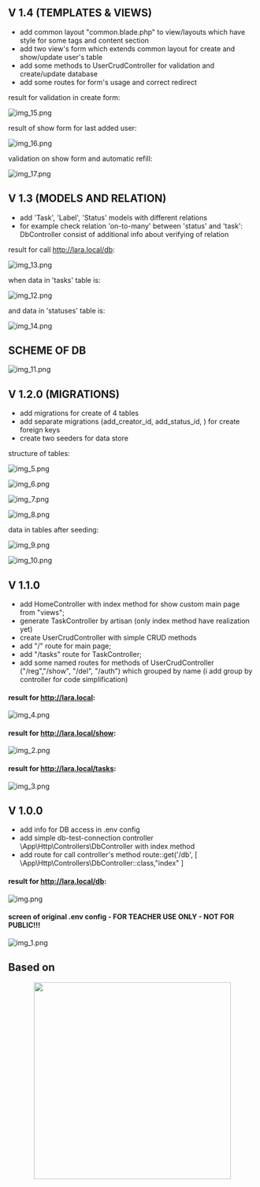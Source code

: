 ## V 1.4 (TEMPLATES & VIEWS)
- add common layout "common.blade.php" to view/layouts which have style for some tags and content section
- add two view's form which extends common layout for create and show/update user's table
- add some methods to UserCrudController for validation and create/update database
- add some routes for form's usage and correct redirect

result for validation in create form:

![img_15.png](img_15.png)

result of show form for last added user:

![img_16.png](img_16.png)

validation on show form and automatic refill:

![img_17.png](img_17.png)


## V 1.3 (MODELS AND RELATION)
- add 'Task', 'Label', 'Status' models with different relations
- for example check relation 'on-to-many' between 'status' and 'task': DbController consist of additional info about verifying of relation

result for call http://lara.local/db:

![img_13.png](img_13.png)


when data in 'tasks' table is:

![img_12.png](img_12.png)

and data in 'statuses' table is:

![img_14.png](img_14.png)

## SCHEME OF DB

![img_11.png](img_11.png)

## V 1.2.0 (MIGRATIONS)
- add migrations for create of 4 tables 
- add separate migrations (add_creator_id, add_status_id, ) for create foreign keys
- create two seeders for data store

structure of tables:

![img_5.png](img_5.png)

![img_6.png](img_6.png)

![img_7.png](img_7.png)

![img_8.png](img_8.png)

data in tables after seeding:

![img_9.png](img_9.png)

![img_10.png](img_10.png)

## V 1.1.0
- add HomeController with index method for show custom main page from "views";
- generate TaskController by artisan (only index method have realization yet)
- create UserCrudController with simple CRUD methods
- add "/" route for main page;
- add "/tasks" route for TaskController;
- add some named routes for methods of UserCrudController ("/reg","/show", "/del", "/auth") which grouped by name
  (i add group by controller for code simplification)

#### result for <http://lara.local>:
![img_4.png](img_4.png)

#### result for <http://lara.local/show>:
![img_2.png](img_2.png)

#### result for <http://lara.local/tasks>:
![img_3.png](img_3.png)

## V 1.0.0
- add info for DB access in .env config
- add simple db-test-connection controller \App\Http\Controllers\DbController with index method
- add route for call controller's method route::get('/db', [   \App\Http\Controllers\DbController::class,"index" ]
#### result for <http://lara.local/db>:
![img.png](img.png)

#### screen of original .env config - FOR TEACHER USE ONLY - NOT FOR PUBLIC!!! 
![img_1.png](img_1.png)




## Based on
<p align="center"><a href="https://laravel.com" target="_blank"><img src="https://raw.githubusercontent.com/laravel/art/master/logo-lockup/5%20SVG/2%20CMYK/1%20Full%20Color/laravel-logolockup-cmyk-red.svg" width="400"></a></p>

